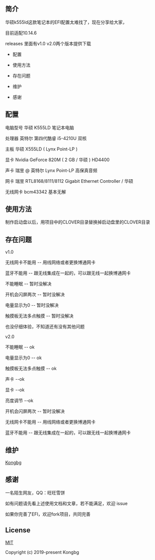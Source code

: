 
## 简介

华硕k555ld这款笔记本的EFI配置太难找了，现在分享给大家，

目前适配10.14.6

releases 里面有v1.0  v2.0两个版本提供下载

- 配置

- 使用方法

- 存在问题

- 维护

- 感谢

## 配置
  
  电脑型号 华硕 K555LD 笔记本电脑
 
  处理器 英特尔 第四代酷睿 i5-4210U 双核
  
  主板 华硕 X555LD ( Lynx Point-LP )
  
  显卡 Nvidia GeForce 820M ( 2 GB / 华硕 )  HD4400
  
  声卡 瑞昱  @ 英特尔 Lynx Point-LP  高保真音频
  
  网卡 瑞昱 RTL8168/8111/8112 Gigabit Ethernet Controller / 华硕
  
  无线网卡 bcm43342 基本无解

## 使用方法

制作启动盘以后，用项目中的CLOVER目录替换掉启动盘里的CLOVER目录

## 存在问题
  v1.0

  无线网卡不能用      -- 用线网络或者更换博通网卡
  
  蓝牙不能用          -- 跟无线集成在一起的，可以跟无线一起换博通网卡
  
  不能睡眠            -- 暂时没解决

  开机会闪屏两次        -- 暂时没解决

  电量显示为0           -- 暂时没解决

  触摸板无法多点触摸      -- 暂时没解决
  
  也没仔细体验，不知道还有没有其他问题

  v2.0
  
  不能睡眠                -- ok

  电量显示为0             -- ok

  触摸板无法多点触摸       -- ok

  声卡              --ok

  显卡              --ok

  亮度调节           --ok

  开机会闪屏两次      -- 暂时没解决

  无线网卡不能用      -- 用线网络或者更换博通网卡
  
  蓝牙不能用          -- 跟无线集成在一起的，可以跟无线一起换博通网卡

## 维护

[Kongbg](https://github.com/kongbg)

## 感谢
  
  一名陌生网友，QQ：旺旺雪饼

  如有问题请先看上述使用文档和文章，若不能满足，欢迎 issue
  
  如果你完善了EFI，欢迎fork项目，共同完善



## License

[MIT](https://github.com/kongbg/k555ld-i5-4210U/issues)

Copyright (c) 2019-present Kongbg
